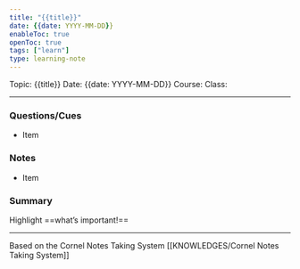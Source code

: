 ```yaml
---
title: "{{title}}"
date: {{date: YYYY-MM-DD}}
enableToc: true
openToc: true
tags: ["learn"]
type: learning-note
---
```


Topic: {{title}}
Date: {{date: YYYY-MM-DD}}
Course:
Class:

---

### Questions/Cues
- Item

### Notes
- Item

### Summary
Highlight ==what’s important!==

---
Based on the Cornel Notes Taking System [[KNOWLEDGES/Cornel Notes Taking System]]
